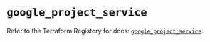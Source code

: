 # `google_project_service`

Refer to the Terraform Registory for docs: [`google_project_service`](https://registry.terraform.io/providers/hashicorp/google-beta/5.10.0/docs/resources/google_project_service).

